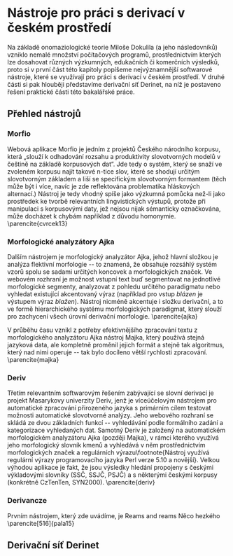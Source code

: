 
# Nástroje pro práci s derivací v českém prostředí

Na základě onomaziologické teorie Miloše Dokulila (a jeho následovníků) vzniklo nemalé množství počítačových programů, prostřednictvím kterých lze dosahovat různých výzkumných, edukačních či komerčních výsledků, proto si v první část této kapitoly popíšeme nejvýznamnější softwarové nástroje, které se využívají pro práci s derivací v českém prostředí. V druhé části si pak hlouběji představíme derivační síť Derinet, na níž je postaveno řešení praktické části této bakalářské práce.

## Přehled nástrojů

### Morfio

Webová aplikace Morfio je jedním z projektů Českého národního korpusu, která „slouží k odhadování rozsahu a produktivity slovotvorných modelů v češtině na základě korpusových dat“. Jde tedy o systém, který se snaží ve zvoleném korpusu najít takové n-tice slov, které se shodují určitým slovotvorným základem a liší se specifickým slovotvorným formantem (těch může být i více, navíc je zde reflektována problematika hláskových alternací.) Nástroj je tedy vhodný spíše jako výzkumná pomůcka než-li jako prostředek ke tvorbě relevantních lingvistických výstupů, protože při manipulaci s korpusovými daty, jež nejsou nijak sémanticky označkována, může docházet k chybám například z důvodu homonymie. \parencite{cvrcek13}

### Morfologické analyzátory Ajka

Dalším nástrojem je morfologický analyzátor Ajka, jehož hlavní složkou je analýza flektivní morfologie -- to znamená, že obsahuje rozsáhlý systém vzorů spolu se sadami určitých koncovek a morfologických značek. Ve webovém rozhraní je možnost vstupní text buď segmentovat na jednotlivé morfologické segmenty, analyzovat z pohledu určitého paradigmatu nebo vyhledat existující akcentovaný výraz (například pro vstup *blázen* je výstupem výraz *blažen*).  Nástroj nicméně akcentuje i složku derivační, a to ve formě hierarchického systému morfologických paradigmat, který slouží pro zachycení všech úrovní derivační morfologie. \parencite{ajka}

V průběhu času vznikl z potřeby efektivnějšího zpracování textu z morfologického analyzátoru Ajka nástroj Majka, který používá stejná jazyková data, ale kompletně proměnil jejich formát a stejně tak algoritmus, který nad nimi operuje -- tak bylo docíleno větší rychlosti zpracování. \parencite{majka}

### Deriv

Třetím relevantním softwarovým řešením zabývající se slovní derivací je projekt Masarykovy univerzity Deriv, jenž je víceúčelovým nástrojem pro automatické zpracování přirozeného jazyka s primárním cílem testovat možnosti automatické slovotvorné analýzy. Jeho webového rozhraní se skládá ze dvou základních funkcí -- vyhledávání podle formálního zadání a kategorizace vyhledaných dat. Samotný Deriv je založený na automatickém morfologickém analyzátoru Ajka (později Majka), v rámci kterého využívá jeho morfologický slovník kmenů a vyhledává v něm prostřednictvím morfologických značek a regulárních výrazu\footnote{Nástroj využívá regulární výrazy programovacího jazyka Perl verze 5.10 a novější}. Velkou výhodou aplikace je fakt, že jsou výsledky hledání propojeny s českými výkladovými slovníky (SSČ, SSJČ, PSJČ) a s některými českými korpusy (konkrétně CzTenTen, SYN2000). \parencite{deriv}

 

### Derivancze

Prvním nástrojem, který zde uvádíme, je Reams and reams
Něco hezkého \parencite[516]{pala15}

## Derivační síť Derinet
